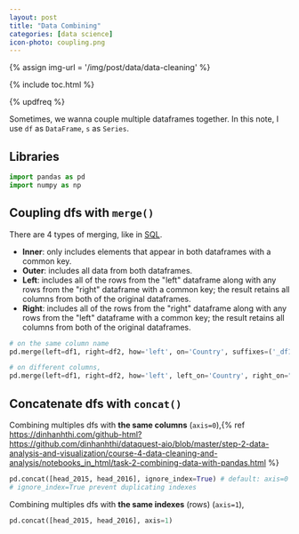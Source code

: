 ```yaml
---
layout: post
title: "Data Combining"
categories: [data science]
icon-photo: coupling.png
---
```


{% assign img-url = '/img/post/data/data-cleaning' %}

{% include toc.html %}

{% updfreq %}


Sometimes, we wanna couple multiple dataframes together. In this note, I use `df` as `DataFrame`, `s` as `Series`.

## Libraries

~~~ python
import pandas as pd
import numpy as np
~~~

## Coupling dfs with `merge()`

There are 4 types of merging, like in [SQL](https://www.w3schools.com/sql/sql_join.asp).

- **Inner**: only includes elements that appear in both dataframes with a common key.
- **Outer**: includes all data from both dataframes.
- **Left**: includes all of the rows from the "left" dataframe along with any rows from the "right" dataframe with a common key; the result retains all columns from both of the original dataframes.
- **Right**: includes all of the rows from the "right" dataframe along with any rows from the "left" dataframe with a common key; the result retains all columns from both of the original dataframes.

~~~ python
# on the same column name
pd.merge(left=df1, right=df2, how='left', on='Country', suffixes=('_df1', '_df2'))

# on different columns,
pd.merge(left=df1, right=df2, how='left', left_on='Country', right_on="Region" suffixes=('_df1', '_df2'))
~~~

## Concatenate dfs with `concat()`

Combining multiples dfs with **the same columns** (`axis=0`),{% ref https://dinhanhthi.com/github-html?https://github.com/dinhanhthi/dataquest-aio/blob/master/step-2-data-analysis-and-visualization/course-4-data-cleaning-and-analysis/notebooks_in_html/task-2-combining-data-with-pandas.html %}

~~~ python
pd.concat([head_2015, head_2016], ignore_index=True) # default: axis=0
# ignore_index=True prevent duplicating indexes 
~~~

Combining multiples dfs with **the same indexes** (rows) (`axis=1`),

~~~ python
pd.concat([head_2015, head_2016], axis=1)
~~~







